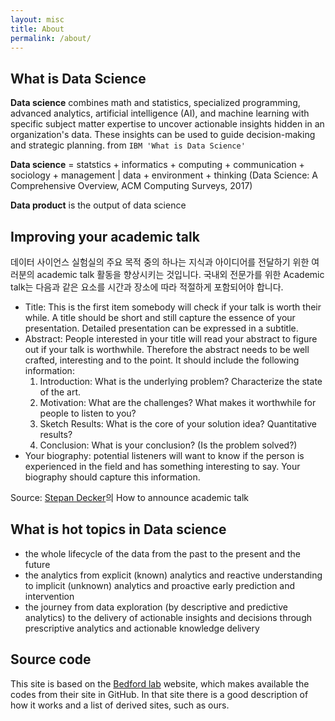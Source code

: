 ```yaml
---
layout: misc
title: About
permalink: /about/
---
```


## What is Data Science

**Data science** combines math and statistics, specialized programming, advanced analytics, artificial intelligence (AI), and machine learning with specific subject matter expertise to uncover actionable insights hidden in an organization's data. These insights can be used to guide decision-making and strategic planning.
from `IBM 'What is Data Science'`

**Data science** = statstics + informatics + computing + communication + sociology + management | data + environment + thinking (Data Science: A Comprehensive Overview, ACM Computing Surveys, 2017)  

**Data product** is the output of data science

## Improving your academic talk 

데이터 사이언스 실험실의 주요 목적 중의 하나는 지식과 아이디어를 전달하기 위한 여러분의 academic talk 활동을 향상시키는 것입니다. 국내외 전문가를 위한 Academic talk는 다음과 같은 요소를 시간과 장소에 따라 적절하게 포함되어야 합니다.
- Title:  This is the first item somebody will check if your talk is worth their while. A title should be short and still capture the essence of your presentation. Detailed presentation can be expressed in a subtitle. 
- Abstract: People interested in your title will read your abstract to figure out if your talk is worthwhile. Therefore the abstract needs to be well crafted, interesting and to the point. It should include the following information:
  1. Introduction: What is the underlying problem? Characterize the state of the art.
  2. Motivation: What are the challenges? What makes it worthwhile for people to listen to you?
  3. Sketch Results: What is the core of your solution idea? Quantitative results?
  4. Conclusion: What is your conclusion? (Is the problem solved?)
- Your biography: potential listeners will want to know if the person is experienced in the field and has something interesting to say. Your biography should capture this information.

Source: [Stepan Decker](https://www.stefandecker.org/for-students-and-staff/how-to-announce-an-academic-talk)의 How to announce academic talk 


## What is hot topics in Data science
- the whole lifecycle of the data from the past to the present and the future
- the analytics from explicit (known) analytics and reactive understanding to implicit  (unknown) analytics and proactive early prediction and intervention
- the journey from data exploration (by descriptive and predictive analytics) to the delivery of actionable insights and decisions through prescriptive analytics and actionable knowledge delivery


## Source code
This site is based on the [Bedford lab](https://bedford.io/) website, which makes available the codes from their site in GitHub. In that site there is a good description of how it works and a list of derived sites, such as ours.
